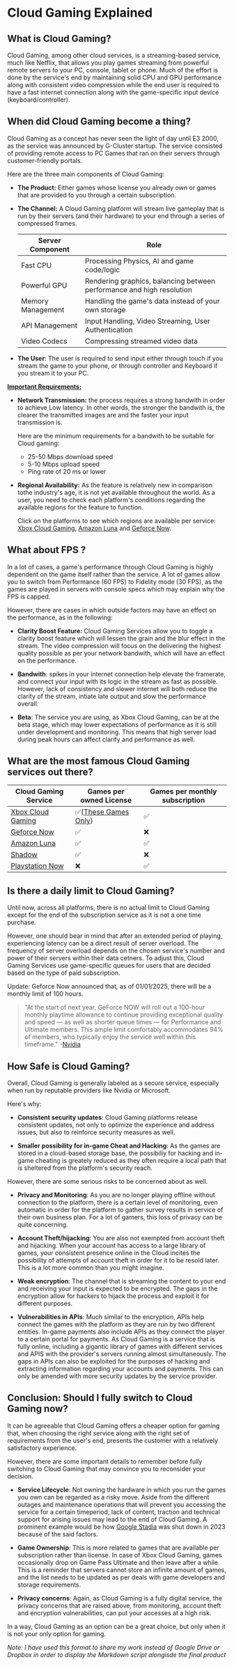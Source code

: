 # Cloud Gaming Explained

## What is Cloud Gaming?
Cloud Gaming, among other cloud services, is a streaming-based service, much like Netflix, that allows you play games streaming from powerful remote servers to your PC, console, tablet or phone. Much of the effort is done by the service's end by maintaining solid CPU and GPU performance along with consistent video compression while the end user is required to have a fast internet connection along with the game-specific input device (keyboard/controller).

## When did Cloud Gaming become a thing?
Cloud Gaming as a concept has never seen the light of day until E3 2000, as the service was announced by G-Cluster startup. The service consisted of providing remote access to PC Games that ran on their servers through customer-friendly portals.

Here are the three main components of Cloud Gaming:

- **The Product:** Either games whose license you already own or games that are provided to you through a certain subscription.

- **The Channel:** A Cloud Gaming platform will stream live gameplay that is run by their servers (and their hardware) to your end through a series of compressed frames.

  | **Server Component**     | **Role** |
  | ----------- | -----------|
  | Fast CPU     |   Processing Physics, AI and game code/logic   |
    Powerful GPU   | Rendering graphics, balancing between performance and high resolution        |
  | Memory Management | Handling the game's data instead of your own storage |
  | API Management | Input Handling, Video Streaming, User Authentication | 
  | Video Codecs| Compressing streamed video data |


- **The User**: The user is required to send input either through touch if you stream the game to your phone, or through controller and Keyboard if you stream it to your PC. 

<ins>**Important Requirements:**

- **Network Transmission:** the process requires a strong bandwith in order to achieve Low latency. In other words, the stronger the bandwith is, the clearer the transmitted images are and the faster your input transmission is.

   Here are the minimum requirements for a bandwith to be suitable for Cloud gaming:
     
     - 25-50 Mbps download speed
     - 5-10 Mbps upload speed
     - Ping rate of 20 ms or lower


- **Regional Availability:** As the feature is relatively new in comparison tothe industry's age, it is not yet available throughout the world. As a user, you need to check each platform's conditions regarding the available regions for the feature to function. 

   Click on the platforms to see which regions are available per service: [Xbox Cloud Gaming](https://www.xbox.com/en-US/regions), [Amazon Luna](https://www.amazon.com/gp/help/customer/display.html?nodeId=TXHVI0WFpYnGXsA0Gm) and [Geforce Now](https://nvidia.custhelp.com/app/answers/detail/a_id/5023/~/what-are-the-supported-locations-for-geforce-now%3F).


## What about FPS ?
In a lot of cases, a game's performance through Cloud Gaming is highly dependent on the game itself rather than the service. A lot of games allow you to switch from Performance (60 FPS) to Fidelity mode (30 FPS), as the games are played in servers with console specs which may explain why the FPS is capped.

However, there are cases in which outside factors may have an effect on the performance, as in the following:

- **Clarity Boost Feature:** Cloud Gaming Services allow you to toggle a clarity boost feature which will lessen the grain and the blur effect in the stream. The video compression will focus on the delivering the highest quality possible as per your network bandwith, which will have an effect on the performance.
  
- **Bandwith**: spikes in your internet connection help elevate the framerate, and connect your input with its logic in the stream as fast as possible. However, lack of consistency and slower internet will both reduce the clarity of the stream, intiate late output and slow the performance overall.
  
- **Beta**: The service you are using, as Xbox Cloud Gaming, can be at the beta stage, which may lower expectations of performance as it is still under development and monitoring. This means that high server load during peak hours can affect clarify and performance as well.

## What are the most famous Cloud Gaming services out there?
 
  | **Cloud Gaming Service**| **Games per owned License**| **Games per monthly subscription**|
  | ----------- | -----------| --------- |
  | [Xbox Cloud Gaming](https://www.xbox.com/en-us/play)   |   ✅([These Games Only](https://news.xbox.com/en-us/2024/11/20/stream-your-own-game-xbox-cloud-gaming-beta/))   | ✅ |
  | [Geforce Now](https://www.nvidia.com/en-us/geforce-now/) | ✅ | ❌ |
  | [Amazon Luna](https://luna.amazon.com/) | ✅ | ✅ |
  | [Shadow](https://shadow.tech/) | ✅ | ❌ |
  | [Playstation Now](https://www.playstation.com/en-us/support/subscriptions/ps-plus-pc/) | ❌ | ✅ |

## Is there a daily limit to Cloud Gaming?
Until now, across all platforms, there is no actual limit to Cloud Gaming except for the end of the subscription service as it is not a one time purchase.

 However, one should bear in mind that after an extended period of playing, experiencing latency can be a direct result of server overload. The frequency of server overload depends on the chosen service's number and power of their servers within their data cetners. To adjust this, Cloud Gaming Services use game-specific queues for users that are decided based on the type of paid subscription.

 Update: Geforce Now announced that, as of 01/01/2025, there will be a monthly limit of 100 hours.

 > "At the start of next year, GeForce NOW will roll out a 100-hour monthly playtime allowance to continue providing exceptional quality and speed — as well as shorter queue times — for Performance and Ultimate members. This ample limit comfortably accommodates 94% of members, who typically enjoy the service well within this timeframe." -[Nvidia](https://blogs.nvidia.com/blog/geforce-now-thursday-performance-membership/)

## How Safe is Cloud Gaming?
Overall, Cloud Gaming is generally labeled as a secure service, especially when run by reputable providers like Nvidia or Microsoft.

Here's why:

- **Consistent security updates**: Cloud Gaming platforms release consistent updates, not only to optimize the experience and address issues, but also to reinforce security measures as well.
  
- **Smaller possibility for in-game Cheat and Hacking**: As the games are stored in a cloud-based storage base, the possibiliy for hacking and in-game cheating is greately reduced as they often require a local path that is sheltered from the platform's security reach.

However, there are some serious risks to be concerned about as well.

- **Privacy and Monitoring**: As you are no longer playing offline without connection to the platform, there is a certain level of monitoring, even automatic in order for the platform to gather survey results in service of their own business plan. For a lot of gamers, this loss of privacy can be quite concerning.
  
- **Account Theft/hijacking**: You are also not exempted from account theft and hijacking. When your account has access to a large library of games, your consistent presence online in the Cloud incites the possibility of attempts of account theft in order for it to be resold later. This is a lot more common than you might imagine.
  
- **Weak encryption**: The channel that is streaming the content to your end and receiving your input is expected to be encrypted. The gaps in the encryption allow for hackers to hijack the process and exploit it for different purposes.
  
- **Vulnerabilities in APIs**: Much similar to the encryption, APIs help connect the games with the platform as they are run by two different entities. In-game payments also include APIs as they connect the player to a certain portal for payments. As Cloud Gaming is a service that is fully online, including a gigantic library of games with different services and APIS with the provider's servers running almost simultaneously. The gaps in APIs can also be exploited for the purposes of hacking and extracting information regarding your accounts and payments. This can only be amended with more security updates by the service provider.

## Conclusion: Should I fully switch to Cloud Gaming now?

It can be agreeable that Cloud Gaming offers a cheaper option for gaming that, when choosing the right service along with the right set of requirements from the user's end, presents the customer with a relatively satisfactory experience.

However, there are some important details to remember before fully switching to Cloud Gaming that may convince you to reconsider your decision.

- **Service Lifecycle**: Not owning the hardware in which you run the games you own can be regarded as a risky move. Aside from the different outages and maintenance operations that will prevent you accessing the service for a certain timeperiod, lack of content, traction and technical support for arising issues may lead to the end of Cloud Gaming. A prominent example would be how [Google Stadia](https://stadia.google.com/gg/) was shut down in 2023 because of the said factors.

- **Game Ownership**: This is more related to games that are available per subscription rather than license. In case of Xbox Cloud Gaming, games occasionally drop on Game Pass Ultimate and then leave after a while. This is a reminder that servers cannot store an infinite amount of games, and the list needs to be updated as per deals with game developers and storage requirements.

- **Privacy concerns**: Again, as Cloud Gaming is a fully digital service, the privacy concerns that are raised above, from monitoring, account theft and encryption vulnerabilities, can put your accesses at a high risk.

In a way, Cloud Gaming as an option can be a great choice, but only when it is not your only option for gaming.

*Note: I have used this format to share my work instead of Google Drive or Dropbox in order to display the Markdown script alongisde the final product*
